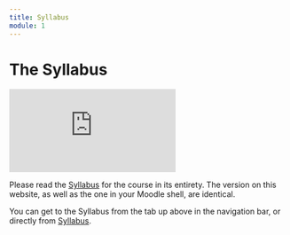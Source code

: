 ```yaml
---
title: Syllabus
module: 1
---
```


# The Syllabus

<!-- rebuild this video -->
<div class="embed-responsive embed-responsive-16by9"><iframe class="embed-responsive-item" src="https://www.youtube.com/embed/PCh0WZqN9Cg" frameborder="0" allowfullscreen></iframe></div>

Please read the <a href="https://moodle.umt.edu/pluginfile.php/1680177/mod_resource/content/2/MART%20120%20Fall%202019%20Syllabus%20Section%2000.pdf">Syllabus</a> for the course in its entirety. The version on this website, as well as the one in your Moodle shell, are identical.

You can get to the Syllabus from the tab up above in the navigation bar, or directly from <a href="https://moodle.umt.edu/pluginfile.php/1680177/mod_resource/content/2/MART%20120%20Fall%202019%20Syllabus%20Section%2000.pdf" target="_blank">Syllabus</a>.

